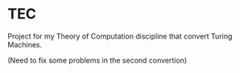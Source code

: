 # TEC
Project for my Theory of Computation discipline that convert Turing Machines.

(Need to fix some problems in the second convertion)

 

